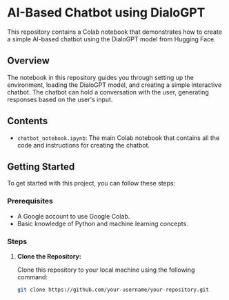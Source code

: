 # AI-Based Chatbot using DialoGPT

This repository contains a Colab notebook that demonstrates how to create a simple AI-based chatbot using the DialoGPT model from Hugging Face.

## Overview

The notebook in this repository guides you through setting up the environment, loading the DialoGPT model, and creating a simple interactive chatbot. The chatbot can hold a conversation with the user, generating responses based on the user's input.

## Contents

- `chatbot_notebook.ipynb`: The main Colab notebook that contains all the code and instructions for creating the chatbot.

## Getting Started

To get started with this project, you can follow these steps:

### Prerequisites

- A Google account to use Google Colab.
- Basic knowledge of Python and machine learning concepts.

### Steps

1. **Clone the Repository:**

   Clone this repository to your local machine using the following command:

   ```bash
   git clone https://github.com/your-username/your-repository.git
